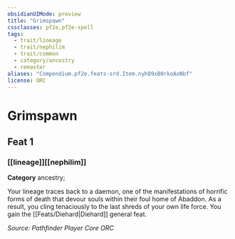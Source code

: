 ```yaml
---
obsidianUIMode: preview
title: "Grimspawn"
cssclasses: pf2e,pf2e-spell
tags:
  - trait/lineage
  - trait/nephilim
  - trait/common
  - category/ancestry
  - remaster
aliases: "Compendium.pf2e.feats-srd.Item.nyhQ9xB0rkoAoNbf"
license: ORC
---
```

# Grimspawn
## Feat 1
### [[lineage]][[nephilim]]

**Category** ancestry; 




Your lineage traces back to a daemon, one of the manifestations of horrific forms of death that devour souls within their foul home of Abaddon. As a result, you cling tenaciously to the last shreds of your own life force. You gain the [[Feats/Diehard|Diehard]] general feat.

*Source: Pathfinder Player Core*
*ORC*